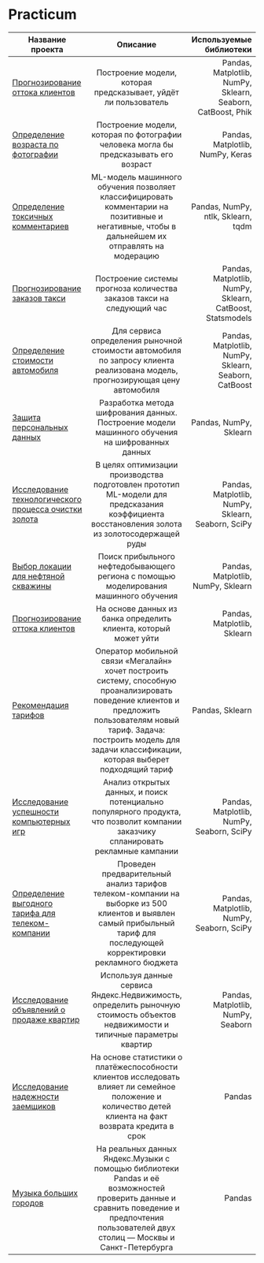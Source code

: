 # Practicum

| Название проекта | Описание | Используемые библиотеки |
|----------------|:---------:|----------------:|
| [Прогнозирование оттока клиентов](https://github.com/demetrist/Practicum/blob/main/15.%20Выпускной%20проект.ipynb) | Построение модели, которая предсказывает, уйдёт ли пользователь | Pandas, Matplotlib, NumPy, Sklearn, Seaborn, CatBoost, Phik |
| [Определение возраста по фотографии](https://github.com/demetrist/Practicum/blob/main/14.%20Определение%20возраста%20покупателей.ipynb) | Построение модели, которая по фотографии человека могла бы предсказывать его возраст | Pandas, Matplotlib, NumPy, Keras |
| [Определение токсичных комментариев](https://github.com/demetrist/Practicum/blob/main/13.%20Проект%20для%20«Викишоп».ipynb) | ML-модель машинного обучения позволяет классифицировать комментарии на позитивные и негативные, чтобы в дальнейшем их отправлять на модерацию | Pandas, NumPy, ntlk, Sklearn, tqdm |
| [Прогнозирование заказов такси](https://github.com/demetrist/Practicum/blob/main/12.%20Прогнозирование%20заказов%20такси.ipynb) | Построение системы прогноза количества заказов такси на следующий час | Pandas, Matplotlib, NumPy, Sklearn, CatBoost, Statsmodels |
| [Определение стоимости автомобиля](https://github.com/demetrist/Practicum/blob/main/11.%20Определение%20стоимости%20автомобилей.ipynb) | Для сервиса определения рыночной стоимости автомобиля по запросу клиента реализована модель, прогнозирующая цену автомобиля | Pandas, Matplotlib, NumPy, Sklearn, Seaborn, CatBoost |
| [Защита персональных данных](https://github.com/demetrist/Practicum/blob/main/10.%20Защита%20персональных%20данных%20клиентов.ipynb) | Разработка метода шифрования данных. Построение модели машинного обучения на шифрованных данных | Pandas, NumPy, Sklearn |
| [Исследование технологического процесса очистки золота](https://github.com/demetrist/Practicum/blob/main/9.%20Восстановление%20золота%20из%20руды.ipynb) | В целях оптимизации производства подготовлен прототип ML-модели для предсказания коэффициента восстановления золота из золотосодержащей руды | Pandas, Matplotlib, NumPy, Sklearn, Seaborn, SciPy |
| [Выбор локации для нефтяной скважины](https://github.com/demetrist/Practicum/blob/main/8.%20Выбор%20локации%20для%20скважины.ipynb) | Поиск прибыльного нефтедобывающего региона с помощью моделирования машинного обучения | Pandas, Matplotlib, NumPy, Sklearn |
| [Прогнозирование оттока клиентов](https://github.com/demetrist/Practicum/blob/main/7.%20Отток%20клиентов.ipynb) | На основе данных из банка определить клиента, который может уйти | Pandas, Matplotlib, Sklearn |
| [Рекомендация тарифов](https://github.com/demetrist/Practicum/blob/main/6.%20Рекомендация%20тарифов.ipynb) | Оператор мобильной связи «Мегалайн» хочет построить систему, способную проанализировать поведение клиентов и предложить пользователям новый тариф. Задача: построить модель для задачи классификации, которая выберет подходящий тариф | Pandas, Sklearn |
| [Исследование успешности компьютерных игр](https://github.com/demetrist/Practicum/blob/main/5.%20Сборный%20проект%20№1.ipynb) | Анализ открытых данных, и поиск потенциально популярного продукта, что позволит компании заказчику спланировать рекламные кампании | Pandas, Matplotlib, NumPy, Seaborn, SciPy |
| [Определение выгодного тарифа для телеком-компании](https://github.com/demetrist/Practicum/blob/main/4.%20Статистический%20анализ%20данных.ipynb) | Проведен предварительный анализ тарифов телеком-компании на выборке из 500 клиентов и выявлен самый прибыльный тариф для последующей корректировки рекламного бюджета | Pandas, Matplotlib, NumPy, Seaborn, SciPy |
| [Исследование объявлений о продаже квартир](https://github.com/demetrist/Practicum/blob/main/3.%20Исследовательский%20анализ%20данных.ipynb) | Используя данные сервиса Яндекс.Недвижимость, определить рыночную стоимость объектов недвижимости и типичные параметры квартир | Pandas, Matplotlib, NumPy, Seaborn |
| [Исследование надежности заемщиков](https://github.com/demetrist/Practicum/blob/main/2.%20Исследование%20надежности%20заемщиков.ipynb) | На основе статистики о платёжеспособности клиентов исследовать влияет ли семейное положение и количество детей клиента на факт возврата кредита в срок | Pandas |
| [Музыка больших городов](https://github.com/demetrist/Practicum/blob/main/1.%20Музыка%20больших%20городов.ipynb) | На реальных данных Яндекс.Музыки c помощью библиотеки Pandas и её возможностей проверить данные и сравнить поведение и предпочтения пользователей двух столиц — Москвы и Санкт-Петербурга | Pandas |
